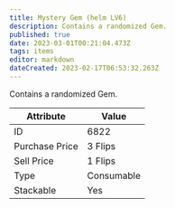 ```yaml
---
title: Mystery Gem (helm LV6)
description: Contains a randomized Gem.
published: true
date: 2023-03-01T00:21:04.473Z
tags: items
editor: markdown
dateCreated: 2023-02-17T06:53:32.263Z
---
```


Contains a randomized Gem.

|Attribute|Value|
|-|-|
|ID|6822|
|Purchase Price|3 Flips|
|Sell Price|1 Flips|
|Type|Consumable|
|Stackable|Yes|


